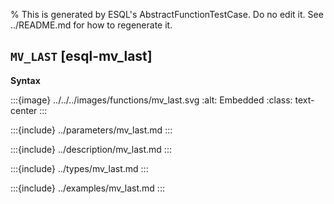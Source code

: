 % This is generated by ESQL's AbstractFunctionTestCase. Do no edit it. See ../README.md for how to regenerate it.

## `MV_LAST` [esql-mv_last]

**Syntax**

:::{image} ../../../images/functions/mv_last.svg
:alt: Embedded
:class: text-center
:::


:::{include} ../parameters/mv_last.md
:::

:::{include} ../description/mv_last.md
:::

:::{include} ../types/mv_last.md
:::

:::{include} ../examples/mv_last.md
:::

